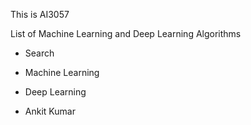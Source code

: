 This is AI3057

List of Machine Learning and Deep Learning Algorithms

- Search


- Machine Learning


- Deep Learning


- Ankit Kumar
